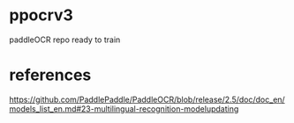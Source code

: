 # ppocrv3
paddleOCR repo ready to train

# references
https://github.com/PaddlePaddle/PaddleOCR/blob/release/2.5/doc/doc_en/models_list_en.md#23-multilingual-recognition-modelupdating